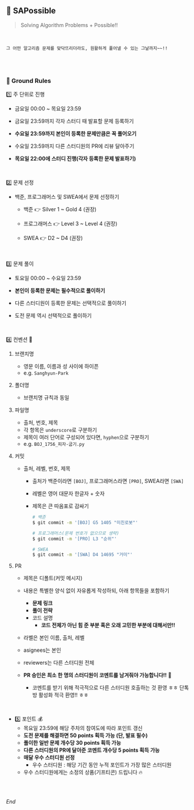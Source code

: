 ## 🎯 SAPossible

> Solving Algorithm Problems + Possible!!

<br />

```
그 어떤 알고리즘 문제를 맞닥뜨리더라도, 원활하게 풀어낼 수 있는 그날까지~~!!
```

<br />

<br />

### 🌱 Ground Rules

1️⃣ 주 단위로 진행

- 금요일 00:00 ~ 목요일 23:59

- 금요일 23:59까지 각자 스터디 때 발표할 문제 등록하기

- **수요일 23:59까지 본인이 등록한 문제만큼은 꼭 풀어오기**

- 수요일 23:59까지 다른 스터디원의 PR에 리뷰 달아주기

- **목요일 22:00에 스터디 진행(각자 등록한 문제 발표하기)**

  <br />

2️⃣ 문제 선정

- 백준, 프로그래머스 및 SWEA에서 문제 선정하기

  - 백준 👉 Silver 1 ~ Gold 4 (권장)

  - 프로그래머스 👉 Level 3 ~ Level 4 (권장)

  - SWEA 👉 D2 ~ D4 (권장)

    <br />

3️⃣ 문제 풀이

- 토요일 00:00 ~ 수요일 23:59

- **본인이 등록한 문제는 필수적으로 풀이하기**

- 다른 스터디원이 등록한 문제는 선택적으로 풀이하기

- 도전 문제 역시 선택적으로 풀이하기

  <br />

4️⃣ 컨벤션 📌

1. 브랜치명

   - 영문 이름, 이름과 성 사이에 하이픈
   - e.g. `Sanghyun-Park`

1. 폴더명

   - 브랜치명 규칙과 동일

1. 파일명

   - 출처, 번호, 제목
   - 각 항목은 `underscore`로 구분하기
   - 제목이 여러 단어로 구성되어 있다면, `hyphen`으로 구분하기
   - e.g. `BOJ_1756_피자-굽기.py`

1. 커밋

   - 출처, 레벨, 번호, 제목

     - 출처가 백준이라면 `[BOJ]`, 프로그래머스라면 `[PRO]`, SWEA라면 `[SWA]`

     - 레벨은 영어 대문자 한글자 + 숫자

     - 제목은 큰 따옴표로 감싸기

       ```bash
       # 백준
       $ git commit -m '[BOJ] G5 1405 "미친로봇"'
       
       # 프로그래머스(문제 번호가 없으므로 생략)
       $ git commit -m '[PRO] L3 "순위"'
       
       # SWEA
       $ git commit -m '[SWA] D4 14695 "거미"'
       ```

1. PR

   - 제목은 디폴트(커밋 메시지)

   - 내용은 특별한 양식 없이 자유롭게 작성하되, 아래 항목들을 포함하기

     - **문제 링크**
     - **풀이 전략**
     - 코드 설명
       - **코드 전체가 아닌 힘 준 부분 혹은 오래 고민한 부분에 대해서만!!**

   - 라벨은 본인 이름, 출처, 레벨

   - asignees는 본인

   - reviewers는 다른 스터디원 전체

   - **PR 승인은 최소 한 명의 스터디원이 코멘트를 남겨줘야 가능합니다!!** 👋

     - 코멘트를 받기 위해 적극적으로 다른 스터디원 호출하는 것 환영 ㅎㅎ 단톡방 활성화 적극 환영!! ㅎㅎ

       <br />

- 5️⃣ 포인트 💰
  - 목요일 23:59에 해당 주차의 참여도에 따라 포인트 갱신
  - **도전 문제를 해결하면 50 points 획득 가능 (단, 발표 필수)**
  - **풀이한 일반 문제 개수당 30 points 획득 가능**
  - **다른 스터디원의 PR에 달아준 코멘트 개수당 5 points 획득 가능**
  - **매달 우수 스터디원 선정**
    - 우수 스터디원 : 해당 기간 동안 누적 포인트가 가장 많은 스터디원
  - 우수 스터디원에게는 소정의 상품(기프티콘) 드립니다 🔥

<br />

<br />

*End*
